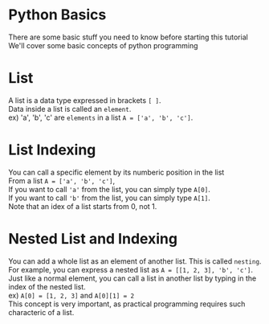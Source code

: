 # Python Basics
There are some basic stuff you need to know before starting this tutorial  
We'll cover some basic concepts of python programming  

# List
A list is a data type expressed in brackets `[ ]`.  
Data inside a list is called an `element`.  
ex) 'a', 'b', 'c' are `elements` in a list `A = ['a', 'b', 'c']`.  
  
# List Indexing
You can call a specific element by its numberic position in the list  
From a list `A = ['a', 'b', 'c']`,  
If you want to call `'a'` from the list, you can simply type `A[0]`.  
If you want to call `'b'` from the list, you can simply type `A[1]`.  
Note that an idex of a list starts from 0, not 1.
  
# Nested List and Indexing
You can add a whole list as an element of another list. This is called `nesting`.
For example, you can express a nested list as `A = [[1, 2, 3], 'b', 'c']`.  
Just like a normal element, you can call a list in another list by typing in the index of the nested list.  
ex) `A[0] = [1, 2, 3]` and `A[0][1] = 2`  
This concept is very important, as practical programming requires such characteric of a list.
